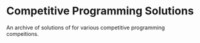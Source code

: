 # Competitive Programming Solutions
An archive of solutions of for various competitive programming compeitions.
